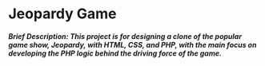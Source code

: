 # Jeopardy Game
##### Brief Description: This project is for designing a clone of the popular game show, Jeopardy, with HTML, CSS, and PHP, with the main focus on developing the PHP logic behind the driving force of the game.
